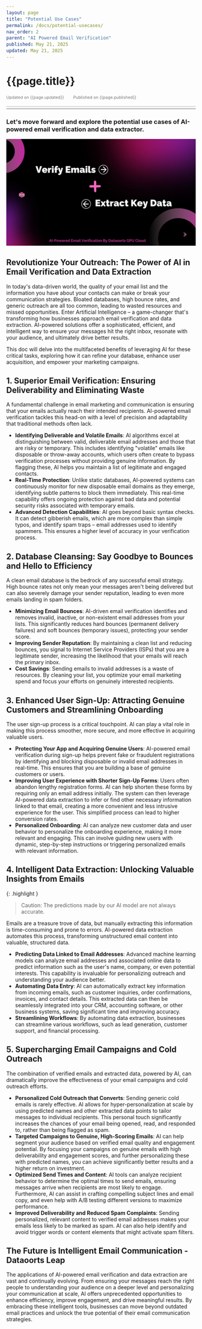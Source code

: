 ```yaml
---
layout: page
title: "Potential Use Cases" 
permalink: /docs/potential-usecases/
nav_order: 2
parent: "AI Powered Email Verification"
published: May 21, 2025
updated: May 21, 2025
---
```


# {{page.title}}

<div style="font-size:0.78em;color: #797878; margin-bottom:1.5em;">
     <span>Updated on {{page.updated}}</span>
    <span style="margin-left:2em;">Published on {{page.published}}</span>
</div>

<hr style="border:none;height:3px;background-color:#e0e0e0;margin:0;">
<hr style="border:none;height:3px;background-color:#bebebe;margin-top:0.2em;margin-bottom:1.5em;">


### Let's move forward and explore the potential use cases of AI-powered email verification and data extractor.
![AI powered email verification by dataoorts GPU cloud](potential_use_Cases.jpg)
## Revolutionize Your Outreach: The Power of AI in Email Verification and Data Extraction
In today's data-driven world, the quality of your email list and the information you have about your contacts can make or break your communication strategies. Bloated databases, high bounce rates, and generic outreach are all too common, leading to wasted resources and missed opportunities. Enter Artificial Intelligence – a game-changer that's transforming how businesses approach email verification and data extraction. AI-powered solutions offer a sophisticated, efficient, and intelligent way to ensure your messages hit the right inbox, resonate with your audience, and ultimately drive better results.

This doc will delve into the multifaceted benefits of leveraging AI for these critical tasks, exploring how it can refine your database, enhance user acquisition, and empower your marketing campaigns.

## 1. Superior Email Verification: Ensuring Deliverability and Eliminating Waste
A fundamental challenge in email marketing and communication is ensuring that your emails actually reach their intended recipients. AI-powered email verification tackles this head-on with a level of precision and adaptability that traditional methods often lack.

* **Identifying Deliverable and Volatile Emails**: AI algorithms excel at distinguishing between valid, deliverable email addresses and those that are risky or temporary. This includes identifying "volatile" emails like disposable or throw-away accounts, which users often create to bypass verification processes without providing genuine information. By flagging these, AI helps you maintain a list of legitimate and engaged contacts.
* **Real-Time Protection**: Unlike static databases, AI-powered systems can continuously monitor for new disposable email domains as they emerge, identifying subtle patterns to block them immediately. This real-time capability offers ongoing protection against bad data and potential security risks associated with temporary emails.
* **Advanced Detection Capabilities**: AI goes beyond basic syntax checks. It can detect gibberish emails, which are more complex than simple typos, and identify spam traps – email addresses used to identify spammers. This ensures a higher level of accuracy in your verification process.

## 2. Database Cleansing: Say Goodbye to Bounces and Hello to Efficiency
A clean email database is the bedrock of any successful email strategy. High bounce rates not only mean your messages aren't being delivered but can also severely damage your sender reputation, leading to even more emails landing in spam folders.

* **Minimizing Email Bounces**: AI-driven email verification identifies and removes invalid, inactive, or non-existent email addresses from your lists. This significantly reduces hard bounces (permanent delivery failures) and soft bounces (temporary issues), protecting your sender score.
* **Improving Sender Reputation**: By maintaining a clean list and reducing bounces, you signal to Internet Service Providers (ISPs) that you are a legitimate sender, increasing the likelihood that your emails will reach the primary inbox.
* **Cost Savings**: Sending emails to invalid addresses is a waste of resources. By cleaning your list, you optimize your email marketing spend and focus your efforts on genuinely interested recipients.

## 3. Enhanced User Sign-Up: Attracting Genuine Customers and Streamlining Onboarding
The user sign-up process is a critical touchpoint. AI can play a vital role in making this process smoother, more secure, and more effective in acquiring valuable users.

* **Protecting Your App and Acquiring Genuine Users**: AI-powered email verification during sign-up helps prevent fake or fraudulent registrations by identifying and blocking disposable or invalid email addresses in real-time. This ensures that you are building a base of genuine customers or users.
* **Improving User Experience with Shorter Sign-Up Forms**: Users often abandon lengthy registration forms. AI can help shorten these forms by requiring only an email address initially. The system can then leverage AI-powered data extraction to infer or find other necessary information linked to that email, creating a more convenient and less intrusive experience for the user. This simplified process can lead to higher conversion rates.
* **Personalized Onboarding**: AI can analyze new customer data and user behavior to personalize the onboarding experience, making it more relevant and engaging. This can involve guiding new users with dynamic, step-by-step instructions or triggering personalized emails with relevant information.

## 4. Intelligent Data Extraction: Unlocking Valuable Insights from Emails

{: .highlight }
> Caution: The predictions made by our AI model are not always accurate.

Emails are a treasure trove of data, but manually extracting this information is time-consuming and prone to errors. AI-powered data extraction automates this process, transforming unstructured email content into valuable, structured data.

* **Predicting Data Linked to Email Addresses**: Advanced machine learning models can analyze email addresses and associated online data to predict information such as the user's name, company, or even potential interests. This capability is invaluable for personalizing outreach and understanding your audience better.
* **Automating Data Entry**: AI can automatically extract key information from incoming emails, such as customer inquiries, order confirmations, invoices, and contact details. This extracted data can then be seamlessly integrated into your CRM, accounting software, or other business systems, saving significant time and improving accuracy.
* **Streamlining Workflows**: By automating data extraction, businesses can streamline various workflows, such as lead generation, customer support, and financial processing.

## 5. Supercharging Email Campaigns and Cold Outreach
The combination of verified emails and extracted data, powered by AI, can dramatically improve the effectiveness of your email campaigns and cold outreach efforts.

* **Personalized Cold Outreach that Converts**: Sending generic cold emails is rarely effective. AI allows for hyper-personalization at scale by using predicted names and other extracted data points to tailor messages to individual recipients. This personal touch significantly increases the chances of your email being opened, read, and responded to, rather than being flagged as spam.
* **Targeted Campaigns to Genuine, High-Scoring Emails**: AI can help segment your audience based on verified email quality and engagement potential. By focusing your campaigns on genuine emails with high deliverability and engagement scores, and further personalizing these with predicted names, you can achieve significantly better results and a higher return on investment.
* **Optimized Send Times and Content**: AI tools can analyze recipient behavior to determine the optimal times to send emails, ensuring messages arrive when recipients are most likely to engage. Furthermore, AI can assist in crafting compelling subject lines and email copy, and even help with A/B testing different versions to maximize performance.
* **Improved Deliverability and Reduced Spam Complaints**: Sending personalized, relevant content to verified email addresses makes your emails less likely to be marked as spam. AI can also help identify and avoid trigger words or content elements that might activate spam filters.

## The Future is Intelligent Email Communication - Dataoorts Leap
The applications of AI-powered email verification and data extraction are vast and continually evolving. From ensuring your messages reach the right people to understanding your audience on a deeper level and personalizing your communication at scale, AI offers unprecedented opportunities to enhance efficiency, improve engagement, and drive meaningful results. By embracing these intelligent tools, businesses can move beyond outdated email practices and unlock the true potential of their email communication strategies.

